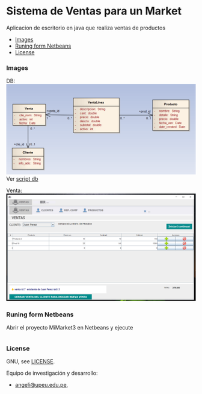 # Sistema de Ventas para un Market

Aplicacion de escritorio en java que realiza ventas de productos

* [Images](#images)
* [Runing form Netbeans](#runing-form-netbeans)
* [License](#license)


[script db]:      https://github.com/202poo/MiMarket3/blob/main/d%20o%20c%20s/script_db%20ventas.sql

### Images

DB:
![desktop](https://github.com/202poo/MiMarket3/blob/main/d%20o%20c%20s/VentasV1.png)
Ver [script db]

Venta:
![igumain](https://github.com/202poo/MiMarket3/blob/main/d%20o%20c%20s/igumain1.png)




### Runing form Netbeans

Abrir el proyecto MiMarket3 en Netbeans y ejecute

```bash


```



### License



GNU, see [LICENSE](LICENSE).

Equipo de investigación y desarrollo: 
- angeli@upeu.edu.pe, 
